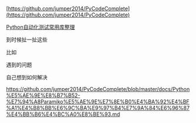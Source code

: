 [https://github.com/jumper2014/PyCodeComplete](https://github.com/jumper2014/PyCodeComplete)

[Python自动化测试常用库整理](https://github.com/jumper2014/PyCodeComplete/blob/master/docs/Python%E5%AE%9E%E8%B7%B51-Python%E8%87%AA%E5%8A%A8%E5%8C%96%E6%B5%8B%E8%AF%95%E5%B8%B8%E7%94%A8%E5%BA%93%E6%95%B4%E7%90%86.md)

到时候扯一扯这些

比如 

遇到的问题

自己想到如何解决

https://github.com/jumper2014/PyCodeComplete/blob/master/docs/Python%E5%AE%9E%E8%B7%B52-%E7%94%A8Paramiko%E5%AE%9E%E7%8E%B0%E4%BA%92%E4%BF%A1%E4%B8%BB%E6%9C%BA%E9%97%B4%E7%9A%84%E6%96%87%E4%BB%B6%E4%BC%A0%E8%BE%93.md

